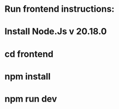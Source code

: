 # Run frontend instructions:
# Install Node.Js v 20.18.0
#  cd frontend
#  npm install
#  npm run dev
